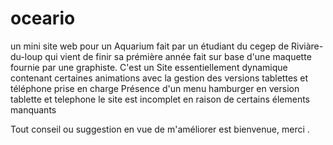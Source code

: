 # oceario
un mini site web pour un Aquarium fait par un étudiant du cegep de Riviàre-du-loup qui vient de finir sa prémière année
fait sur base d'une maquette fournie par une graphiste.
C'est un Site essentiellement dynamique
contenant certaines animations 
avec la gestion des versions tablettes et téléphone prise en charge 
Présence d'un menu hamburger en version tablette et telephone
le site est incomplet en raison de certains élements manquants

Tout conseil ou suggestion en vue de m'améliorer est bienvenue, merci .
